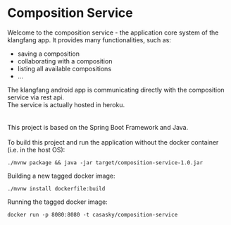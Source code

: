 # Composition Service

Welcome to the composition service - the application core system of the klangfang app.
It provides many functionalities, such as:
- saving a composition
- collaborating with a composition
- listing all available compositions
- ...

The klangfang android app is communicating directly with the composition service via rest api.<br>
The service is actually hosted in heroku.<br>
<br>
<br>
This project is based on the Spring Boot Framework and Java.<br>
<br>
To build this project and run the application without the docker container (i.e. in the host OS):<br>
````
./mvnw package && java -jar target/composition-service-1.0.jar

````
Building a new tagged docker image:
````
./mvnw install dockerfile:build

````

Running the tagged docker image:
````
docker run -p 8080:8080 -t casasky/composition-service

````

